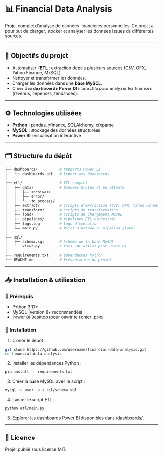 # 📊 Financial Data Analysis  

Projet complet d’analyse de données financières personnelles. Ce projet a pour but de charger, stocker et analyser les données issues de différentes sources.

---

## 🚀 Objectifs du projet
- Automatiser l’**ETL** : extraction depuis plusieurs sources (CSV, OFX, Yahoo Finance, MySQL).  
- Nettoyer et transformer les données.  
- Charger les données dans une **base MySQL**.  
- Créer des **dashboards Power BI** interactifs pour analyser les finances (revenus, dépenses, tendances).  

---

## ⚙️ Technologies utilisées
- **Python** : pandas, yfinance, SQLAlchemy, ofxparse  
- **MySQL** : stockage des données structurées  
- **Power BI** : visualisation interactive  

---

## 🗂️ Structure du dépôt
```bash
├── dashboards/          # Rapports Power BI
│   └── dashboards.pdf   # Export des dashboards
│
├── etl/                 # ETL complet
│   ├── data/            # Données brutes et en attente
│   │   ├── archives/
│   │   ├── error/
│   │   └── to_process/
│   ├── extract/         # Scripts d’extraction (CSV, OFX, Yahoo Finance, MySQL)
│   ├── transform/       # Scripts de transformation
│   ├── load/            # Scripts de chargement MySQL
│   ├── pipelines/       # Pipelines ETL orchestrés
│   ├── logs.log         # Logs d’exécution
│   └── main.py          # Point d’entrée du pipeline global
│
├── sql/
│   ├── schema.sql       # Schéma de la base MySQL
│   └── views.py         # Vues SQL utiles pour Power BI
│
├── requirements.txt     # Dépendances Python
└── README.md            # Présentation du projet
```

---

## 📥 Installation & utilisation

### 🔧 Prérequis
- Python 3.10+
- MySQL (version 8+ recommandée)
- Power BI Desktop (pour ouvrir le fichier .pbix)

### 🔽 Installation

1. Cloner le dépôt :

```bash
git clone https://github.com/username/financial-data-analysis.git
cd financial-data-analysis
```

2. Installer les dépendances Python :
```bash
pip install -r requirements.txt
```

3. Créer la base MySQL avec le script :
```bash
mysql -u user -p < sql/schema.sql
```

4. Lancer le script ETL :
```bash
python etl/main.py
```

5. Explorer les dashboards Power BI disponibles dans /dashboards/.

---

## 📄 Licence

Projet publié sous licence MIT.

